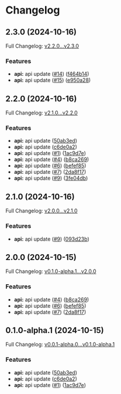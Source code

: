 # Changelog

## 2.3.0 (2024-10-16)

Full Changelog: [v2.2.0...v2.3.0](https://github.com/MpesaFlow/mpesaflow-python/compare/v2.2.0...v2.3.0)

### Features

* **api:** api update ([#14](https://github.com/MpesaFlow/mpesaflow-python/issues/14)) ([f464b14](https://github.com/MpesaFlow/mpesaflow-python/commit/f464b14ed23d6c6ddf9542d692433c83b9eb6ece))
* **api:** api update ([#15](https://github.com/MpesaFlow/mpesaflow-python/issues/15)) ([e950a28](https://github.com/MpesaFlow/mpesaflow-python/commit/e950a28cc140f6ca25e3cf34c290a7bfc118c660))

## 2.2.0 (2024-10-16)

Full Changelog: [v2.1.0...v2.2.0](https://github.com/MpesaFlow/mpesaflow-python/compare/v2.1.0...v2.2.0)

### Features

* **api:** api update ([50ab3ed](https://github.com/MpesaFlow/mpesaflow-python/commit/50ab3edb09eda957c1b362ef9baac1d18c73d7b1))
* **api:** api update ([c6de0a2](https://github.com/MpesaFlow/mpesaflow-python/commit/c6de0a2f36823da364b39acf65386033d1ee0ffe))
* **api:** api update ([#1](https://github.com/MpesaFlow/mpesaflow-python/issues/1)) ([1ac9d7e](https://github.com/MpesaFlow/mpesaflow-python/commit/1ac9d7e025386b5830485e6b3a27bb5821548b66))
* **api:** api update ([#4](https://github.com/MpesaFlow/mpesaflow-python/issues/4)) ([b8ca269](https://github.com/MpesaFlow/mpesaflow-python/commit/b8ca26905f7c970041c0020160a858c361080fe2))
* **api:** api update ([#6](https://github.com/MpesaFlow/mpesaflow-python/issues/6)) ([befef85](https://github.com/MpesaFlow/mpesaflow-python/commit/befef85463871dcb102506de1a647f4587d39e82))
* **api:** api update ([#7](https://github.com/MpesaFlow/mpesaflow-python/issues/7)) ([2da8f17](https://github.com/MpesaFlow/mpesaflow-python/commit/2da8f17e5e0a4dbc01e3854d3e126fdf742d2f06))
* **api:** api update ([#9](https://github.com/MpesaFlow/mpesaflow-python/issues/9)) ([3fe04db](https://github.com/MpesaFlow/mpesaflow-python/commit/3fe04dbab7c5533d5f230fd55548e2086f70fe0c))

## 2.1.0 (2024-10-16)

Full Changelog: [v2.0.0...v2.1.0](https://github.com/MpesaFlow/mpesaflow-python/compare/v2.0.0...v2.1.0)

### Features

* **api:** api update ([#9](https://github.com/MpesaFlow/mpesaflow-python/issues/9)) ([093d23b](https://github.com/MpesaFlow/mpesaflow-python/commit/093d23b1356d14278b5360f4baea3db0eea34f9b))

## 2.0.0 (2024-10-15)

Full Changelog: [v0.1.0-alpha.1...v2.0.0](https://github.com/MpesaFlow/mpesaflow-python/compare/v0.1.0-alpha.1...v2.0.0)

### Features

* **api:** api update ([#4](https://github.com/MpesaFlow/mpesaflow-python/issues/4)) ([b8ca269](https://github.com/MpesaFlow/mpesaflow-python/commit/b8ca26905f7c970041c0020160a858c361080fe2))
* **api:** api update ([#6](https://github.com/MpesaFlow/mpesaflow-python/issues/6)) ([befef85](https://github.com/MpesaFlow/mpesaflow-python/commit/befef85463871dcb102506de1a647f4587d39e82))
* **api:** api update ([#7](https://github.com/MpesaFlow/mpesaflow-python/issues/7)) ([2da8f17](https://github.com/MpesaFlow/mpesaflow-python/commit/2da8f17e5e0a4dbc01e3854d3e126fdf742d2f06))

## 0.1.0-alpha.1 (2024-10-15)

Full Changelog: [v0.0.1-alpha.0...v0.1.0-alpha.1](https://github.com/MpesaFlow/mpesaflow-python/compare/v0.0.1-alpha.0...v0.1.0-alpha.1)

### Features

* **api:** api update ([50ab3ed](https://github.com/MpesaFlow/mpesaflow-python/commit/50ab3edb09eda957c1b362ef9baac1d18c73d7b1))
* **api:** api update ([c6de0a2](https://github.com/MpesaFlow/mpesaflow-python/commit/c6de0a2f36823da364b39acf65386033d1ee0ffe))
* **api:** api update ([#1](https://github.com/MpesaFlow/mpesaflow-python/issues/1)) ([1ac9d7e](https://github.com/MpesaFlow/mpesaflow-python/commit/1ac9d7e025386b5830485e6b3a27bb5821548b66))
